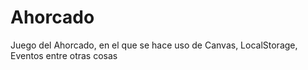 # Ahorcado
Juego del Ahorcado, en el que se hace uso de Canvas, LocalStorage, Eventos entre otras cosas
